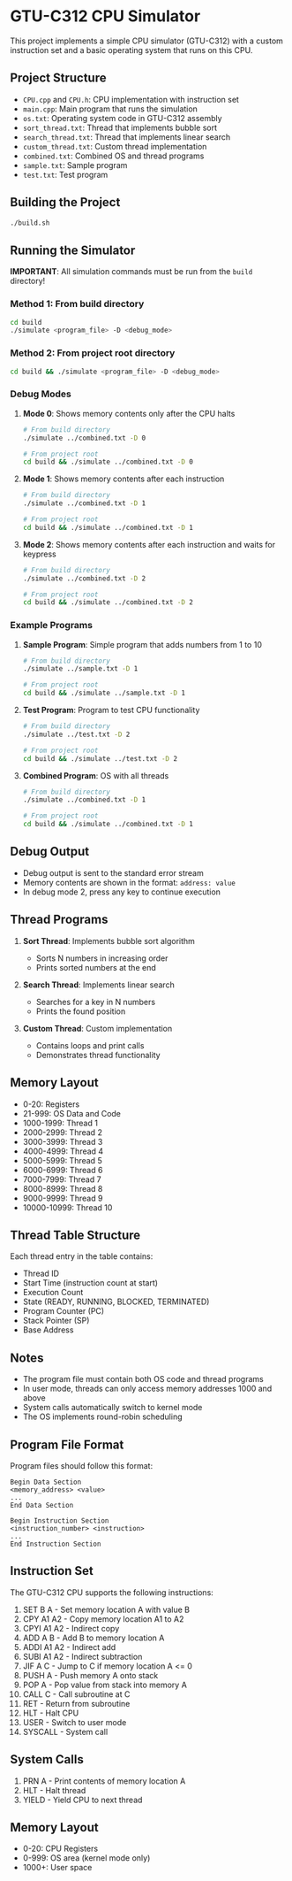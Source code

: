 # GTU-C312 CPU Simulator

This project implements a simple CPU simulator (GTU-C312) with a custom instruction set and a basic operating system that runs on this CPU.

## Project Structure

- `CPU.cpp` and `CPU.h`: CPU implementation with instruction set
- `main.cpp`: Main program that runs the simulation
- `os.txt`: Operating system code in GTU-C312 assembly
- `sort_thread.txt`: Thread that implements bubble sort
- `search_thread.txt`: Thread that implements linear search
- `custom_thread.txt`: Custom thread implementation
- `combined.txt`: Combined OS and thread programs
- `sample.txt`: Sample program
- `test.txt`: Test program

## Building the Project

```bash
./build.sh
```

## Running the Simulator

**IMPORTANT**: All simulation commands must be run from the `build` directory!

### Method 1: From build directory
```bash
cd build
./simulate <program_file> -D <debug_mode>
```

### Method 2: From project root directory
```bash
cd build && ./simulate <program_file> -D <debug_mode>
```

### Debug Modes

1. **Mode 0**: Shows memory contents only after the CPU halts
   ```bash
   # From build directory
   ./simulate ../combined.txt -D 0
   
   # From project root
   cd build && ./simulate ../combined.txt -D 0
   ```

2. **Mode 1**: Shows memory contents after each instruction
   ```bash
   # From build directory
   ./simulate ../combined.txt -D 1
   
   # From project root
   cd build && ./simulate ../combined.txt -D 1
   ```

3. **Mode 2**: Shows memory contents after each instruction and waits for keypress
   ```bash
   # From build directory
   ./simulate ../combined.txt -D 2
   
   # From project root
   cd build && ./simulate ../combined.txt -D 2
   ```

### Example Programs

1. **Sample Program**: Simple program that adds numbers from 1 to 10
   ```bash
   # From build directory
   ./simulate ../sample.txt -D 1
   
   # From project root
   cd build && ./simulate ../sample.txt -D 1
   ```

2. **Test Program**: Program to test CPU functionality
   ```bash
   # From build directory
   ./simulate ../test.txt -D 2
   
   # From project root
   cd build && ./simulate ../test.txt -D 2
   ```

3. **Combined Program**: OS with all threads
   ```bash
   # From build directory
   ./simulate ../combined.txt -D 1
   
   # From project root
   cd build && ./simulate ../combined.txt -D 1
   ```

## Debug Output

- Debug output is sent to the standard error stream
- Memory contents are shown in the format: `address: value`
- In debug mode 2, press any key to continue execution

## Thread Programs

1. **Sort Thread**: Implements bubble sort algorithm
   - Sorts N numbers in increasing order
   - Prints sorted numbers at the end

2. **Search Thread**: Implements linear search
   - Searches for a key in N numbers
   - Prints the found position

3. **Custom Thread**: Custom implementation
   - Contains loops and print calls
   - Demonstrates thread functionality

## Memory Layout

- 0-20: Registers
- 21-999: OS Data and Code
- 1000-1999: Thread 1
- 2000-2999: Thread 2
- 3000-3999: Thread 3
- 4000-4999: Thread 4
- 5000-5999: Thread 5
- 6000-6999: Thread 6
- 7000-7999: Thread 7
- 8000-8999: Thread 8
- 9000-9999: Thread 9
- 10000-10999: Thread 10

## Thread Table Structure

Each thread entry in the table contains:
- Thread ID
- Start Time (instruction count at start)
- Execution Count
- State (READY, RUNNING, BLOCKED, TERMINATED)
- Program Counter (PC)
- Stack Pointer (SP)
- Base Address

## Notes

- The program file must contain both OS code and thread programs
- In user mode, threads can only access memory addresses 1000 and above
- System calls automatically switch to kernel mode
- The OS implements round-robin scheduling

## Program File Format

Program files should follow this format:

```
Begin Data Section
<memory_address> <value>
...
End Data Section

Begin Instruction Section
<instruction_number> <instruction>
...
End Instruction Section
```

## Instruction Set

The GTU-C312 CPU supports the following instructions:

1. SET B A - Set memory location A with value B
2. CPY A1 A2 - Copy memory location A1 to A2
3. CPYI A1 A2 - Indirect copy
4. ADD A B - Add B to memory location A
5. ADDI A1 A2 - Indirect add
6. SUBI A1 A2 - Indirect subtraction
7. JIF A C - Jump to C if memory location A <= 0
8. PUSH A - Push memory A onto stack
9. POP A - Pop value from stack into memory A
10. CALL C - Call subroutine at C
11. RET - Return from subroutine
12. HLT - Halt CPU
13. USER - Switch to user mode
14. SYSCALL - System call

## System Calls

1. PRN A - Print contents of memory location A
2. HLT - Halt thread
3. YIELD - Yield CPU to next thread

## Memory Layout

- 0-20: CPU Registers
- 0-999: OS area (kernel mode only)
- 1000+: User space 